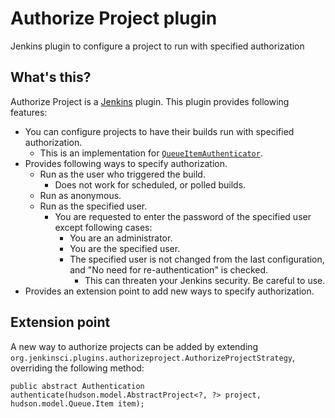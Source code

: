 Authorize Project plugin
========================

Jenkins plugin to configure a project to run with specified authorization

What's this?
------------

Authorize Project is a [Jenkins](http://jenkins-ci.org/) plugin.
This plugin provides following features:

* You can configure projects to have their builds run with specified authorization.
    * This is an implementation for [`QueueItemAuthenticator`](http://javadoc.jenkins-ci.org/jenkins/security/QueueItemAuthenticator.html).
* Provides following ways to specify authorization.
    * Run as the user who triggered the build.
        * Does not work for scheduled, or polled builds.
    * Run as anonymous.
    * Run as the specified user.
        * You are requested to enter the password of the specified user except following cases:
            * You are an administrator.
            * You are the specified user.
            * The specified user is not changed from the last configuration, and "No need for re-authentication" is checked.
                * This can threaten your Jenkins security. Be careful to use.
* Provides an extension point to add new ways to specify authorization.

Extension point
---------------

A new way to authorize projects can be added by extending `org.jenkinsci.plugins.authorizeproject.AuthorizeProjectStrategy`, overriding the following method:

```
public abstract Authentication authenticate(hudson.model.AbstractProject<?, ?> project, hudson.model.Queue.Item item);
```

